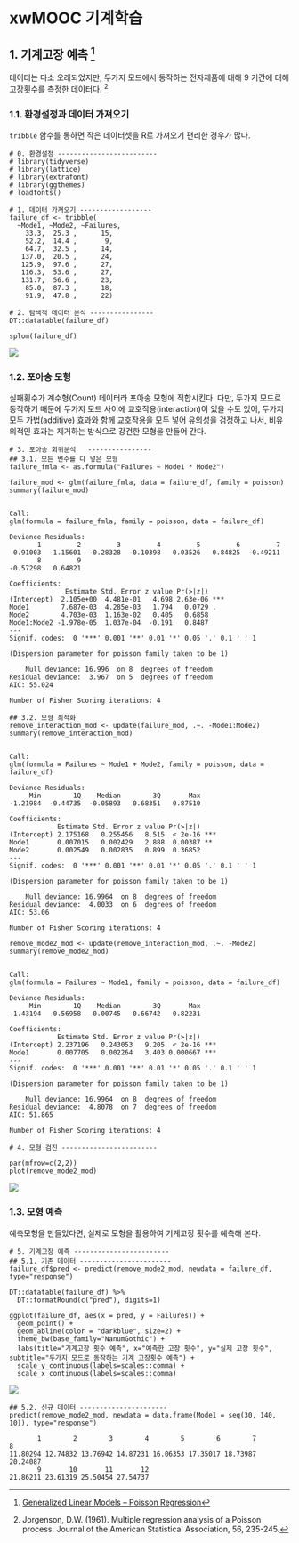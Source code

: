 # xwMOOC 기계학습
 


## 1. 기계고장 예측 [^glm-poisson-failure]

[^glm-poisson-failure]: [Generalized Linear Models – Poisson Regression](http://www.wekaleamstudios.co.uk/posts/generalized-linear-models-poisson-regression/)

데이터는 다소 오래되었지만, 두가지 모드에서 동작하는 전자제품에 대해 9 기간에 대해 고장횟수를 측정한 데이터다. [^failure-data]

[^failure-data]: Jorgenson, D.W. (1961). Multiple regression analysis of a Poisson process. Journal of the American Statistical Association,
56, 235-245.

### 1.1. 환경설정과 데이터 가져오기

`tribble` 함수를 통하면 작은 데이터셋을 R로 가져오기 편리한 경우가 많다.


~~~{.r}
# 0. 환경설정 -------------------------
# library(tidyverse)
# library(lattice)
# library(extrafont)
# library(ggthemes)
# loadfonts()

# 1. 데이터 가져오기 ------------------
failure_df <- tribble(
  ~Mode1, ~Mode2, ~Failures,
    33.3,  25.3 ,      15,
    52.2,  14.4 ,       9,
    64.7,  32.5 ,      14,
   137.0,  20.5 ,      24,
   125.9,  97.6 ,      27,
   116.3,  53.6 ,      27,
   131.7,  56.6 ,      23,
    85.0,  87.3 ,      18,
    91.9,  47.8 ,      22)

# 2. 탐색적 데이터 분석 ----------------
DT::datatable(failure_df)
~~~

<!--html_preserve--><div id="htmlwidget-3e04592f0a0a60883ad4" style="width:100%;height:auto;" class="datatables html-widget"></div>
<script type="application/json" data-for="htmlwidget-3e04592f0a0a60883ad4">{"x":{"filter":"none","data":[["1","2","3","4","5","6","7","8","9"],[33.3,52.2,64.7,137,125.9,116.3,131.7,85,91.9],[25.3,14.4,32.5,20.5,97.6,53.6,56.6,87.3,47.8],[15,9,14,24,27,27,23,18,22]],"container":"<table class=\"display\">\n  <thead>\n    <tr>\n      <th> <\/th>\n      <th>Mode1<\/th>\n      <th>Mode2<\/th>\n      <th>Failures<\/th>\n    <\/tr>\n  <\/thead>\n<\/table>","options":{"crosstalkOptions":{"key":null,"group":null},"columnDefs":[{"className":"dt-right","targets":[1,2,3]},{"orderable":false,"targets":0}],"order":[],"autoWidth":false,"orderClasses":false},"selection":{"mode":"multiple","selected":null,"target":"row"}},"evals":[],"jsHooks":[]}</script><!--/html_preserve-->

~~~{.r}
splom(failure_df)
~~~

<img src="fig/failure-data-2.png" style="display: block; margin: auto;" />

### 1.2. 포아송 모형 

실패횟수가 계수형(Count) 데이터라 포아송 모형에 적합시킨다.
다만, 두가지 모드로 동작하기 때문에 두가지 모드 사이에 교호작용(interaction)이 있을 수도 있어,
두가지 모두 가법(additive) 효과와 함께 교호작용을 모두 넣어 유의성을 검정하고 나서,
비유의적인 효과는 제거하는 방식으로 강건한 모형을 만들어 간다.


~~~{.r}
# 3. 포아송 회귀분석   ----------------
## 3.1. 모든 변수를 다 넣은 모형
failure_fmla <- as.formula("Failures ~ Mode1 * Mode2")

failure_mod <- glm(failure_fmla, data = failure_df, family = poisson)
summary(failure_mod)
~~~



~~~{.output}

Call:
glm(formula = failure_fmla, family = poisson, data = failure_df)

Deviance Residuals: 
       1         2         3         4         5         6         7  
 0.91003  -1.15601  -0.28328  -0.10398   0.03526   0.84825  -0.49211  
       8         9  
-0.57298   0.64821  

Coefficients:
              Estimate Std. Error z value Pr(>|z|)    
(Intercept)  2.105e+00  4.481e-01   4.698 2.63e-06 ***
Mode1        7.687e-03  4.285e-03   1.794   0.0729 .  
Mode2        4.703e-03  1.163e-02   0.405   0.6858    
Mode1:Mode2 -1.978e-05  1.037e-04  -0.191   0.8487    
---
Signif. codes:  0 '***' 0.001 '**' 0.01 '*' 0.05 '.' 0.1 ' ' 1

(Dispersion parameter for poisson family taken to be 1)

    Null deviance: 16.996  on 8  degrees of freedom
Residual deviance:  3.967  on 5  degrees of freedom
AIC: 55.024

Number of Fisher Scoring iterations: 4

~~~



~~~{.r}
## 3.2. 모형 최적화
remove_interaction_mod <- update(failure_mod, .~. -Mode1:Mode2)
summary(remove_interaction_mod)
~~~



~~~{.output}

Call:
glm(formula = Failures ~ Mode1 + Mode2, family = poisson, data = failure_df)

Deviance Residuals: 
     Min        1Q    Median        3Q       Max  
-1.21984  -0.44735  -0.05893   0.68351   0.87510  

Coefficients:
            Estimate Std. Error z value Pr(>|z|)    
(Intercept) 2.175168   0.255456   8.515  < 2e-16 ***
Mode1       0.007015   0.002429   2.888  0.00387 ** 
Mode2       0.002549   0.002835   0.899  0.36852    
---
Signif. codes:  0 '***' 0.001 '**' 0.01 '*' 0.05 '.' 0.1 ' ' 1

(Dispersion parameter for poisson family taken to be 1)

    Null deviance: 16.9964  on 8  degrees of freedom
Residual deviance:  4.0033  on 6  degrees of freedom
AIC: 53.06

Number of Fisher Scoring iterations: 4

~~~



~~~{.r}
remove_mode2_mod <- update(remove_interaction_mod, .~. -Mode2)
summary(remove_mode2_mod)
~~~



~~~{.output}

Call:
glm(formula = Failures ~ Mode1, family = poisson, data = failure_df)

Deviance Residuals: 
     Min        1Q    Median        3Q       Max  
-1.43194  -0.56958  -0.00745   0.66742   0.82231  

Coefficients:
            Estimate Std. Error z value Pr(>|z|)    
(Intercept) 2.237196   0.243053   9.205  < 2e-16 ***
Mode1       0.007705   0.002264   3.403 0.000667 ***
---
Signif. codes:  0 '***' 0.001 '**' 0.01 '*' 0.05 '.' 0.1 ' ' 1

(Dispersion parameter for poisson family taken to be 1)

    Null deviance: 16.9964  on 8  degrees of freedom
Residual deviance:  4.8078  on 7  degrees of freedom
AIC: 51.865

Number of Fisher Scoring iterations: 4

~~~



~~~{.r}
# 4. 모형 검진 ------------------------

par(mfrow=c(2,2))
plot(remove_mode2_mod)
~~~

<img src="fig/failure-poisson-1.png" style="display: block; margin: auto;" />

### 1.3. 모형 예측

예측모형을 만들었다면, 실제로 모형을 활용하여 기계고장 횟수를 예측해 본다.



~~~{.r}
# 5. 기계고장 예측 ------------------------
## 5.1. 기존 데이터 -----------------------
failure_df$pred <- predict(remove_mode2_mod, newdata = failure_df, type="response")

DT::datatable(failure_df) %>% 
  DT::formatRound(c("pred"), digits=1)
~~~

<!--html_preserve--><div id="htmlwidget-99a4f3d6348ed2337740" style="width:100%;height:auto;" class="datatables html-widget"></div>
<script type="application/json" data-for="htmlwidget-99a4f3d6348ed2337740">{"x":{"filter":"none","data":[["1","2","3","4","5","6","7","8","9"],[33.3,52.2,64.7,137,125.9,116.3,131.7,85,91.9],[25.3,14.4,32.5,20.5,97.6,53.6,56.6,87.3,47.8],[15,9,14,24,27,27,23,18,22],[12.1068976030014,14.0048165179701,15.4207619184023,26.9179107302924,24.7114211037472,22.9495145612766,25.8408088313794,18.0316375025807,19.0162312313499]],"container":"<table class=\"display\">\n  <thead>\n    <tr>\n      <th> <\/th>\n      <th>Mode1<\/th>\n      <th>Mode2<\/th>\n      <th>Failures<\/th>\n      <th>pred<\/th>\n    <\/tr>\n  <\/thead>\n<\/table>","options":{"crosstalkOptions":{"key":null,"group":null},"columnDefs":[{"className":"dt-right","targets":[1,2,3,4]},{"orderable":false,"targets":0}],"order":[],"autoWidth":false,"orderClasses":false,"rowCallback":"function(row, data) {\nDTWidget.formatRound(this, row, data, 4, 1, 3, ',', '.');\n}"},"selection":{"mode":"multiple","selected":null,"target":"row"}},"evals":["options.rowCallback"],"jsHooks":[]}</script><!--/html_preserve-->

~~~{.r}
ggplot(failure_df, aes(x = pred, y = Failures)) +
  geom_point() +
  geom_abline(color = "darkblue", size=2) +
  theme_bw(base_family="NanumGothic") +
  labs(title="기계고장 횟수 예측", x="예측한 고장 횟수", y="실제 고장 횟수", subtitle="두가지 모드로 동작하는 기계 고장횟수 예측") +
  scale_y_continuous(labels=scales::comma) +
  scale_x_continuous(labels=scales::comma)
~~~

<img src="fig/failure-predict-2.png" style="display: block; margin: auto;" />

~~~{.r}
## 5.2. 신규 데이터 ----------------------
predict(remove_mode2_mod, newdata = data.frame(Mode1 = seq(30, 140, 10)), type="response")
~~~



~~~{.output}
       1        2        3        4        5        6        7        8 
11.80294 12.74832 13.76942 14.87231 16.06353 17.35017 18.73987 20.24087 
       9       10       11       12 
21.86211 23.61319 25.50454 27.54737 

~~~
